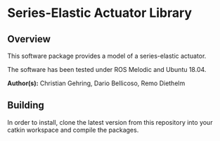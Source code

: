 # Series-Elastic Actuator Library

## Overview

This software package provides a model of a series-elastic actuator.

The software has been tested under ROS Melodic and Ubuntu 18.04.

**Author(s):** Christian Gehring, Dario Bellicoso, Remo Diethelm

## Building

In order to install, clone the latest version from this repository into your catkin workspace and compile the packages.
